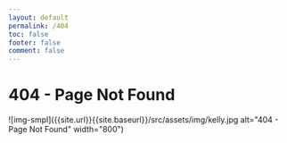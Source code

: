 ```yaml
---
layout: default
permalink: /404
toc: false
footer: false
comment: false
---
```


# 404 - Page Not Found

![img-smpl]({{site.url}}{{site.baseurl}}/src/assets/img/kelly.jpg alt="404 - Page Not Found" width="800")
